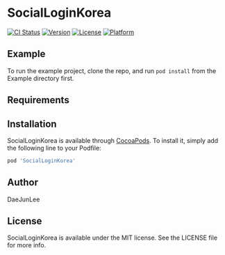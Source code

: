 # SocialLoginKorea

[![CI Status](https://img.shields.io/travis/DaeJunLee/SocialLoginKorea.svg?style=flat)](https://travis-ci.org/DaeJunLee/SocialLoginKorea)
[![Version](https://img.shields.io/cocoapods/v/SocialLoginKorea.svg?style=flat)](https://cocoapods.org/pods/SocialLoginKorea)
[![License](https://img.shields.io/cocoapods/l/SocialLoginKorea.svg?style=flat)](https://cocoapods.org/pods/SocialLoginKorea)
[![Platform](https://img.shields.io/cocoapods/p/SocialLoginKorea.svg?style=flat)](https://cocoapods.org/pods/SocialLoginKorea)

## Example

To run the example project, clone the repo, and run `pod install` from the Example directory first.

## Requirements

## Installation

SocialLoginKorea is available through [CocoaPods](https://cocoapods.org). To install
it, simply add the following line to your Podfile:

```ruby
pod 'SocialLoginKorea'
```

## Author

DaeJunLee

## License

SocialLoginKorea is available under the MIT license. See the LICENSE file for more info.

